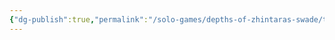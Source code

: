 ```yaml
---
{"dg-publish":true,"permalink":"/solo-games/depths-of-zhintaras-swade/tools/dungeon-running-sheet-excalidraw/","tags":["excalidraw"]}
---
```

<style> .container {font-family: sans-serif; text-align: center;} .button-wrapper button {z-index: 1;height: 40px; width: 100px; margin: 10px;padding: 5px;} .excalidraw .App-menu_top .buttonList { display: flex;} .excalidraw-wrapper { height: 800px; margin: 50px; position: relative;} :root[dir="ltr"] .excalidraw .layer-ui__wrapper .zen-mode-transition.App-menu_bottom--transition-left {transform: none;} </style><script src="https://cdn.jsdelivr.net/npm/react@17/umd/react.production.min.js"></script><script src="https://cdn.jsdelivr.net/npm/react-dom@17/umd/react-dom.production.min.js"></script><script type="text/javascript" src="https://cdn.jsdelivr.net/npm/@excalidraw/excalidraw@0/dist/excalidraw.production.min.js"></script><div id="Dungeon_Running_Sheetexcalidraw.md"></div><script>(function(){const InitialData={"type":"excalidraw","version":2,"source":"https://github.com/zsviczian/obsidian-excalidraw-plugin/releases/tag/2.2.7","elements":[{"type":"image","version":370,"versionNonce":365679591,"index":"a0","isDeleted":false,"id":"xM23oFBA3Zpj6JpAV_aIL","fillStyle":"solid","strokeWidth":2,"strokeStyle":"solid","roughness":1,"opacity":100,"angle":0,"x":-1622.6959760130408,"y":-592.1120585195448,"strokeColor":"transparent","backgroundColor":"transparent","width":949.2027972027972,"height":1222.8468468468468,"seed":583139083,"groupIds":[],"frameId":null,"roundness":null,"boundElements":[],"updated":1719974906904,"link":null,"locked":true,"status":"pending","fileId":"e84b23405a27effc930b53bfe01c6916a9202ac9","scale":[1,1]},{"type":"text","version":240,"versionNonce":2125763591,"index":"a1","isDeleted":false,"id":"MP9lpi7O","fillStyle":"solid","strokeWidth":2,"strokeStyle":"solid","roughness":1,"opacity":100,"angle":0,"x":-1587.0945774116421,"y":-500.1120585195448,"strokeColor":"#1e1e1e","backgroundColor":"transparent","width":179.07986450195312,"height":25,"seed":1438819717,"groupIds":[],"frameId":null,"roundness":null,"boundElements":[],"updated":1719977989354,"link":null,"locked":false,"fontSize":20,"fontFamily":1,"text":"Drukmor & Gultag","rawText":"Drukmor & Gultag","textAlign":"left","verticalAlign":"top","containerId":null,"originalText":"Drukmor & Gultag","autoResize":true,"lineHeight":1.25},{"type":"text","version":213,"versionNonce":1670632425,"index":"a2","isDeleted":false,"id":"WgdWKuI5","fillStyle":"solid","strokeWidth":2,"strokeStyle":"solid","roughness":1,"opacity":100,"angle":0,"x":-1342.0945774116421,"y":-502.1120585195448,"strokeColor":"#1e1e1e","backgroundColor":"transparent","width":12.79998779296875,"height":25,"seed":1241503973,"groupIds":[],"frameId":null,"roundness":null,"boundElements":[],"updated":1719977989354,"link":null,"locked":false,"fontSize":20,"fontFamily":1,"text":"6","rawText":"6","textAlign":"left","verticalAlign":"top","containerId":null,"originalText":"6","autoResize":true,"lineHeight":1.25},{"type":"text","version":215,"versionNonce":791837479,"index":"a3","isDeleted":false,"id":"pFuBySUh","fillStyle":"solid","strokeWidth":2,"strokeStyle":"solid","roughness":1,"opacity":100,"angle":0,"x":-1097.0945774116421,"y":-496.1120585195448,"strokeColor":"#1e1e1e","backgroundColor":"transparent","width":27.379989624023438,"height":25,"seed":1992146533,"groupIds":[],"frameId":null,"roundness":null,"boundElements":[],"updated":1719977989354,"link":null,"locked":false,"fontSize":20,"fontFamily":1,"text":"30","rawText":"30","textAlign":"left","verticalAlign":"top","containerId":null,"originalText":"30","autoResize":true,"lineHeight":1.25},{"type":"text","version":215,"versionNonce":1872981705,"index":"a4","isDeleted":false,"id":"x7ptA3d2","fillStyle":"solid","strokeWidth":2,"strokeStyle":"solid","roughness":1,"opacity":100,"angle":0,"x":-835.0945774116421,"y":-500.1120585195448,"strokeColor":"#1e1e1e","backgroundColor":"transparent","width":40.319976806640625,"height":25,"seed":1300307781,"groupIds":[],"frameId":null,"roundness":null,"boundElements":[],"updated":1719977989354,"link":null,"locked":false,"fontSize":20,"fontFamily":1,"text":"600","rawText":"600","textAlign":"left","verticalAlign":"top","containerId":null,"originalText":"600","autoResize":true,"lineHeight":1.25},{"type":"text","version":213,"versionNonce":1638301255,"index":"a5","isDeleted":false,"id":"pXkuIUOC","fillStyle":"solid","strokeWidth":2,"strokeStyle":"solid","roughness":1,"opacity":100,"angle":0,"x":-819.0945774116421,"y":-246.1120585195448,"strokeColor":"#1e1e1e","backgroundColor":"transparent","width":15.779998779296875,"height":25,"seed":345489227,"groupIds":[],"frameId":null,"roundness":null,"boundElements":[],"updated":1719977989354,"link":null,"locked":false,"fontSize":20,"fontFamily":1,"text":"G","rawText":"G","textAlign":"left","verticalAlign":"top","containerId":null,"originalText":"G","autoResize":true,"lineHeight":1.25},{"type":"text","version":214,"versionNonce":1354542505,"index":"a6","isDeleted":false,"id":"5VNriCvl","fillStyle":"solid","strokeWidth":2,"strokeStyle":"solid","roughness":1,"opacity":100,"angle":0,"x":-821.0945774116421,"y":-194.1120585195448,"strokeColor":"#1e1e1e","backgroundColor":"transparent","width":15.599990844726562,"height":25,"seed":385106379,"groupIds":[],"frameId":null,"roundness":null,"boundElements":[],"updated":1719977989354,"link":null,"locked":false,"fontSize":20,"fontFamily":1,"text":"D","rawText":"D","textAlign":"left","verticalAlign":"top","containerId":null,"originalText":"D","autoResize":true,"lineHeight":1.25},{"type":"text","version":292,"versionNonce":686628199,"index":"a7","isDeleted":false,"id":"DRTabYCW","fillStyle":"solid","strokeWidth":2,"strokeStyle":"solid","roughness":1,"opacity":100,"angle":0,"x":-795.956675928488,"y":-251.17972377832461,"strokeColor":"#1e1e1e","backgroundColor":"transparent","width":7.18798828125,"height":14.999999999999991,"seed":384170469,"groupIds":[],"frameId":null,"roundness":null,"boundElements":[],"updated":1719977989354,"link":null,"locked":false,"fontSize":11.999999999999993,"fontFamily":1,"text":"L","rawText":"L","textAlign":"left","verticalAlign":"top","containerId":null,"originalText":"L","autoResize":true,"lineHeight":1.25},{"type":"text","version":335,"versionNonce":2114654345,"index":"a8","isDeleted":false,"id":"w9lGGvm7","fillStyle":"solid","strokeWidth":2,"strokeStyle":"solid","roughness":1,"opacity":100,"angle":0,"x":-870.0945774116421,"y":63.8879414804552,"strokeColor":"#1e1e1e","backgroundColor":"transparent","width":91.87994384765625,"height":25,"seed":1432049099,"groupIds":[],"frameId":null,"roundness":null,"boundElements":[],"updated":1719977989354,"link":null,"locked":false,"fontSize":20,"fontFamily":1,"text":"L = Light","rawText":"L = Light","textAlign":"left","verticalAlign":"top","containerId":null,"originalText":"L = Light","autoResize":true,"lineHeight":1.25},{"type":"text","version":227,"versionNonce":139647111,"index":"a9","isDeleted":false,"id":"u3E2JlBy","fillStyle":"solid","strokeWidth":2,"strokeStyle":"solid","roughness":1,"opacity":100,"angle":0,"x":-1576.0945774116421,"y":-338.1120585195448,"strokeColor":"#1e1e1e","backgroundColor":"transparent","width":156.119873046875,"height":25,"seed":1551755787,"groupIds":[],"frameId":null,"roundness":null,"boundElements":[],"updated":1719977989355,"link":null,"locked":false,"fontSize":20,"fontFamily":1,"text":"Encounter check","rawText":"Encounter check","textAlign":"left","verticalAlign":"top","containerId":null,"originalText":"Encounter check","autoResize":true,"lineHeight":1.25},{"type":"text","version":238,"versionNonce":2102007657,"index":"aA","isDeleted":false,"id":"TChT37f8","fillStyle":"solid","strokeWidth":2,"strokeStyle":"solid","roughness":1,"opacity":100,"angle":0,"x":-1584.0945774116421,"y":-290.1120585195448,"strokeColor":"#1e1e1e","backgroundColor":"transparent","width":198.99984741210938,"height":25,"seed":947367243,"groupIds":[],"frameId":null,"roundness":null,"boundElements":[],"updated":1719977989355,"link":null,"locked":false,"fontSize":20,"fontFamily":1,"text":"Lantern (3h/oil pint)","rawText":"Lantern (3h/oil pint)","textAlign":"left","verticalAlign":"top","containerId":null,"originalText":"Lantern (3h/oil pint)","autoResize":true,"lineHeight":1.25},{"type":"text","version":223,"versionNonce":1704210343,"index":"aB","isDeleted":false,"id":"figGN4m6","fillStyle":"solid","strokeWidth":2,"strokeStyle":"solid","roughness":1,"opacity":100,"angle":0,"x":-1124.0945774116421,"y":-425.1120585195448,"strokeColor":"#1e1e1e","backgroundColor":"transparent","width":101.01992797851562,"height":25,"seed":887080197,"groupIds":[],"frameId":null,"roundness":null,"boundElements":[],"updated":1719977989355,"link":null,"locked":false,"fontSize":20,"fontFamily":1,"text":"10 min/tick","rawText":"10 min/tick","textAlign":"left","verticalAlign":"top","containerId":null,"originalText":"10 min/tick","autoResize":true,"lineHeight":1.25},{"type":"text","version":254,"versionNonce":281363017,"index":"aC","isDeleted":false,"id":"iNGM3oFF","fillStyle":"solid","strokeWidth":2,"strokeStyle":"solid","roughness":1,"opacity":100,"angle":0,"x":-970.0945774116421,"y":-294.1120585195448,"strokeColor":"#1e1e1e","backgroundColor":"transparent","width":21.819183349609375,"height":12.999999999999996,"seed":1539517067,"groupIds":[],"frameId":null,"roundness":null,"boundElements":[],"updated":1719977989355,"link":null,"locked":false,"fontSize":10.399999999999997,"fontFamily":1,"text":"END","rawText":"END","textAlign":"left","verticalAlign":"top","containerId":null,"originalText":"END","autoResize":true,"lineHeight":1.25},{"type":"text","version":251,"versionNonce":987603655,"index":"aD","isDeleted":false,"id":"EqNaqtLF","fillStyle":"solid","strokeWidth":2,"strokeStyle":"solid","roughness":1,"opacity":100,"angle":0,"x":-1367.887472857917,"y":-284.3031021267359,"strokeColor":"#1e1e1e","backgroundColor":"transparent","width":69.97993469238281,"height":25,"seed":1912739916,"groupIds":[],"frameId":null,"roundness":null,"boundElements":[],"updated":1719977989355,"link":null,"locked":false,"fontSize":20,"fontFamily":1,"text":"2 pints","rawText":"2 pints","textAlign":"left","verticalAlign":"top","containerId":null,"originalText":"2 pints","autoResize":true,"lineHeight":1.25},{"type":"text","version":224,"versionNonce":626528553,"index":"aE","isDeleted":false,"id":"WIapzlkL","fillStyle":"solid","strokeWidth":2,"strokeStyle":"solid","roughness":1,"opacity":100,"angle":0,"x":-1272.173055052302,"y":-304.12945349111976,"strokeColor":"#1e1e1e","backgroundColor":"transparent","width":11.239990234375,"height":25,"seed":999826593,"groupIds":[],"frameId":null,"roundness":null,"boundElements":[],"updated":1719977989355,"link":null,"locked":false,"fontSize":20,"fontFamily":1,"text":"x","rawText":"x","textAlign":"left","verticalAlign":"top","containerId":null,"originalText":"x","autoResize":true,"lineHeight":1.25},{"type":"text","version":238,"versionNonce":147567079,"index":"aF","isDeleted":false,"id":"rO3o9VAd","fillStyle":"solid","strokeWidth":2,"strokeStyle":"solid","roughness":1,"opacity":100,"angle":0,"x":-1250.6255976322302,"y":-305.46804686082726,"strokeColor":"#1e1e1e","backgroundColor":"transparent","width":11.239990234375,"height":25,"seed":2117679462,"groupIds":[],"frameId":null,"roundness":null,"boundElements":[],"updated":1719977989355,"link":null,"locked":false,"fontSize":20,"fontFamily":1,"text":"x","rawText":"x","textAlign":"left","verticalAlign":"top","containerId":null,"originalText":"x","autoResize":true,"lineHeight":1.25},{"type":"text","version":175,"versionNonce":7209993,"index":"aG","isDeleted":false,"id":"NeBTdMr6","fillStyle":"solid","strokeWidth":2,"strokeStyle":"solid","roughness":1,"opacity":100,"angle":5.564502647273318,"x":-1275.174672616306,"y":-394.6300386421891,"strokeColor":"#1e1e1e","backgroundColor":"transparent","width":37.76519775390625,"height":9.802299666311214,"seed":1061858049,"groupIds":[],"frameId":null,"roundness":null,"boundElements":[],"updated":1719977989355,"link":null,"locked":false,"fontSize":7.841839733048971,"fontFamily":1,"text":"Enc Check","rawText":"Enc Check","textAlign":"left","verticalAlign":"top","containerId":null,"originalText":"Enc Check","autoResize":true,"lineHeight":1.25},{"type":"text","version":238,"versionNonce":141221127,"index":"aH","isDeleted":false,"id":"fY9oCTDV","fillStyle":"solid","strokeWidth":2,"strokeStyle":"solid","roughness":1,"opacity":100,"angle":5.564502647273318,"x":-1197.7539919128199,"y":-395.18282002830665,"strokeColor":"#1e1e1e","backgroundColor":"transparent","width":37.76519775390625,"height":9.802299666311214,"seed":403773455,"groupIds":[],"frameId":null,"roundness":null,"boundElements":[],"updated":1719977989355,"link":null,"locked":false,"fontSize":7.841839733048971,"fontFamily":1,"text":"Enc Check","rawText":"Enc Check","textAlign":"left","verticalAlign":"top","containerId":null,"originalText":"Enc Check","autoResize":true,"lineHeight":1.25},{"type":"text","version":244,"versionNonce":771922665,"index":"aI","isDeleted":false,"id":"yEMT3I8w","fillStyle":"solid","strokeWidth":2,"strokeStyle":"solid","roughness":1,"opacity":100,"angle":0,"x":-1221.3616313523587,"y":-303.1151056843566,"strokeColor":"#1e1e1e","backgroundColor":"transparent","width":11.239990234375,"height":25,"seed":826773377,"groupIds":[],"frameId":null,"roundness":null,"boundElements":[],"updated":1719977989355,"link":null,"locked":false,"fontSize":20,"fontFamily":1,"text":"x","rawText":"x","textAlign":"left","verticalAlign":"top","containerId":null,"originalText":"x","autoResize":true,"lineHeight":1.25},{"type":"text","version":240,"versionNonce":490185767,"index":"aJ","isDeleted":false,"id":"5Ed3XrSf","fillStyle":"solid","strokeWidth":2,"strokeStyle":"solid","roughness":1,"opacity":100,"angle":0,"x":-1195.4792784111826,"y":-304.291576272592,"strokeColor":"#1e1e1e","backgroundColor":"transparent","width":11.239990234375,"height":25,"seed":1367721569,"groupIds":[],"frameId":null,"roundness":null,"boundElements":[],"updated":1719977989355,"link":null,"locked":false,"fontSize":20,"fontFamily":1,"text":"x","rawText":"x","textAlign":"left","verticalAlign":"top","containerId":null,"originalText":"x","autoResize":true,"lineHeight":1.25},{"type":"text","version":227,"versionNonce":782325193,"index":"aK","isDeleted":false,"id":"wuKbN0R3","fillStyle":"solid","strokeWidth":2,"strokeStyle":"solid","roughness":1,"opacity":100,"angle":0,"x":-1166.7145725288299,"y":-302.1739292137685,"strokeColor":"#1e1e1e","backgroundColor":"transparent","width":11.239990234375,"height":25,"seed":928630955,"groupIds":[],"frameId":null,"roundness":null,"boundElements":[],"updated":1719977989355,"link":null,"locked":false,"fontSize":20,"fontFamily":1,"text":"x","rawText":"x","textAlign":"left","verticalAlign":"top","containerId":null,"originalText":"x","autoResize":true,"lineHeight":1.25},{"type":"text","version":285,"versionNonce":119441223,"index":"aL","isDeleted":false,"id":"2gxeGCe6","fillStyle":"solid","strokeWidth":2,"strokeStyle":"solid","roughness":1,"opacity":100,"angle":0,"x":-1270.5961153971155,"y":-274.8405958804352,"strokeColor":"#1e1e1e","backgroundColor":"transparent","width":11.239990234375,"height":25,"seed":186225550,"groupIds":[],"frameId":null,"roundness":null,"boundElements":[],"updated":1719977989355,"link":null,"locked":false,"fontSize":20,"fontFamily":1,"text":"x","rawText":"x","textAlign":"left","verticalAlign":"top","containerId":null,"originalText":"x","autoResize":true,"lineHeight":1.25},{"type":"text","version":317,"versionNonce":1701164201,"index":"aM","isDeleted":false,"id":"QME2WqnS","fillStyle":"solid","strokeWidth":2,"strokeStyle":"solid","roughness":1,"opacity":100,"angle":0,"x":-1245.4044582319727,"y":-276.8791112865978,"strokeColor":"#1e1e1e","backgroundColor":"transparent","width":11.239990234375,"height":25,"seed":1107030478,"groupIds":[],"frameId":null,"roundness":null,"boundElements":[],"updated":1719977989355,"link":null,"locked":false,"fontSize":20,"fontFamily":1,"text":"x","rawText":"x","textAlign":"left","verticalAlign":"top","containerId":null,"originalText":"x","autoResize":true,"lineHeight":1.25},{"type":"text","version":312,"versionNonce":1417414247,"index":"aN","isDeleted":false,"id":"YGBAGEXF","fillStyle":"solid","strokeWidth":2,"strokeStyle":"solid","roughness":1,"opacity":100,"angle":0,"x":-1214.9282677557837,"y":-274.0219684294548,"strokeColor":"#1e1e1e","backgroundColor":"transparent","width":11.239990234375,"height":25,"seed":561547278,"groupIds":[],"frameId":null,"roundness":null,"boundElements":[],"updated":1719977989355,"link":null,"locked":false,"fontSize":20,"fontFamily":1,"text":"x","rawText":"x","textAlign":"left","verticalAlign":"top","containerId":null,"originalText":"x","autoResize":true,"lineHeight":1.25},{"type":"text","version":312,"versionNonce":1174091657,"index":"aO","isDeleted":false,"id":"TTZe13Ga","fillStyle":"solid","strokeWidth":2,"strokeStyle":"solid","roughness":1,"opacity":100,"angle":0,"x":-1189.2139820414975,"y":-277.8314922389786,"strokeColor":"#1e1e1e","backgroundColor":"transparent","width":11.239990234375,"height":25,"seed":159929934,"groupIds":[],"frameId":null,"roundness":null,"boundElements":[],"updated":1719977989355,"link":null,"locked":false,"fontSize":20,"fontFamily":1,"text":"x","rawText":"x","textAlign":"left","verticalAlign":"top","containerId":null,"originalText":"x","autoResize":true,"lineHeight":1.25},{"type":"text","version":337,"versionNonce":337420679,"index":"aP","isDeleted":false,"id":"PxCwuRUg","fillStyle":"solid","strokeWidth":2,"strokeStyle":"solid","roughness":1,"opacity":100,"angle":0,"x":-1139.6901725176876,"y":-305.4505398580262,"strokeColor":"#1e1e1e","backgroundColor":"transparent","width":11.239990234375,"height":25,"seed":1929665678,"groupIds":[],"frameId":null,"roundness":null,"boundElements":[],"updated":1719977989355,"link":null,"locked":false,"fontSize":20,"fontFamily":1,"text":"x","rawText":"x","textAlign":"left","verticalAlign":"top","containerId":null,"originalText":"x","autoResize":true,"lineHeight":1.25},{"type":"text","version":339,"versionNonce":1117609577,"index":"aQ","isDeleted":false,"id":"dT41icyJ","fillStyle":"solid","strokeWidth":2,"strokeStyle":"solid","roughness":1,"opacity":100,"angle":0,"x":-1164.6669534812108,"y":-276.8791112865978,"strokeColor":"#1e1e1e","backgroundColor":"transparent","width":11.239990234375,"height":25,"seed":588574994,"groupIds":[],"frameId":null,"roundness":null,"boundElements":[],"updated":1719977989355,"link":null,"locked":false,"fontSize":20,"fontFamily":1,"text":"x","rawText":"x","textAlign":"left","verticalAlign":"top","containerId":null,"originalText":"x","autoResize":true,"lineHeight":1.25},{"type":"text","version":22,"versionNonce":1195169959,"index":"aR","isDeleted":false,"id":"K67sJ26s","fillStyle":"solid","strokeWidth":2,"strokeStyle":"solid","roughness":1,"opacity":100,"angle":0,"x":-1572.380291697357,"y":-228.18863509612152,"strokeColor":"#1e1e1e","backgroundColor":"transparent","width":137.0798797607422,"height":25,"seed":1067939918,"groupIds":[],"frameId":null,"roundness":null,"boundElements":[],"updated":1719977989355,"link":null,"locked":false,"fontSize":20,"fontFamily":1,"text":"Torch (1 hour)","rawText":"Torch (1 hour)","textAlign":"left","verticalAlign":"top","containerId":null,"originalText":"Torch (1 hour)","autoResize":true,"lineHeight":1.25}],"appState":{"theme":"light","viewBackgroundColor":"#ffffff","currentItemStrokeColor":"#1e1e1e","currentItemBackgroundColor":"transparent","currentItemFillStyle":"solid","currentItemStrokeWidth":2,"currentItemStrokeStyle":"solid","currentItemRoughness":1,"currentItemOpacity":100,"currentItemFontFamily":1,"currentItemFontSize":20,"currentItemTextAlign":"left","currentItemStartArrowhead":null,"currentItemEndArrowhead":"arrow","scrollX":2367.142196459261,"scrollY":643.5457779532642,"zoom":{"value":1.05},"currentItemRoundness":"round","gridSize":null,"gridColor":{"Bold":"#C9C9C9FF","Regular":"#EDEDEDFF"},"currentStrokeOptions":null,"previousGridSize":null,"frameRendering":{"enabled":true,"clip":true,"name":true,"outline":true},"objectsSnapModeEnabled":false},"files":{}};InitialData.scrollToContent=true;App=()=>{const e=React.useRef(null),t=React.useRef(null),[n,i]=React.useState({width:void 0,height:void 0});return React.useEffect(()=>{i({width:t.current.getBoundingClientRect().width,height:t.current.getBoundingClientRect().height});const e=()=>{i({width:t.current.getBoundingClientRect().width,height:t.current.getBoundingClientRect().height})};return window.addEventListener("resize",e),()=>window.removeEventListener("resize",e)},[t]),React.createElement(React.Fragment,null,React.createElement("div",{className:"excalidraw-wrapper",ref:t},React.createElement(ExcalidrawLib.Excalidraw,{ref:e,width:n.width,height:n.height,initialData:InitialData,viewModeEnabled:!0,zenModeEnabled:!0,gridModeEnabled:!1})))},excalidrawWrapper=document.getElementById("Dungeon_Running_Sheetexcalidraw.md");ReactDOM.render(React.createElement(App),excalidrawWrapper);})();</script>